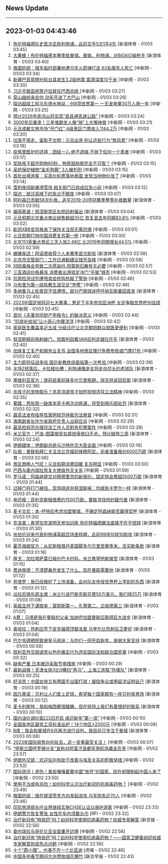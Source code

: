 ## News Update
---
2023-01-03 04:43:46
---
1. <a target="_blank" href="https://k.sina.cn/article_2018499075_784fda0302001kr1e.html?from=sports&subch=osport">布伦特福德队史首次击败利物浦，此前交手5次1平4负</a> [新浪体育 - 01/03 03:45]
2. <a target="_blank" href="https://k.sina.cn/article_2018499075_784fda0302001kr1c.html?from=sports&subch=osport">大黄蜂！布伦特福德本赛季胜曼城、曼联、利物浦，对BIG6只输枪手</a> [新浪体育 - 01/03 03:40]
3. <a target="_blank" href="http://www.chinanews.com//gj/2023/01-03/9926307.shtml">俄国防部：俄军临时部署地遭乌军火箭弹打击 63名俄军人死亡</a> [中新网 - 01/03 03:34]
4. <a target="_blank" href="http://www.chinanews.com//sh/2023/01-03/9926306.shtml">新疆巴音郭楞州轮台县发生3.2级地震 震源深度10千米</a> [中新网 - 01/03 03:30]
5. <a target="_blank" href="http://www.chinanews.com//gn/2023/01-03/9926305.shtml">习近平致函祝贺卢拉就任巴西总统 </a> [中新网 - 01/03 03:27]
6. <a target="_blank" href="http://www.chinanews.com//sh/2023/01-03/9926304.shtml">穿山越岭来会你 动车开进了大巴山</a> [中新网 - 01/03 03:26]
7. <a target="_blank" href="http://www.chinanews.com//gn/2023/01-03/9926303.shtml">探访超级工程乌东德水电站：创8项世界第一 一天发电量30万人用一年</a> [中新网 - 01/03 03:25]
8. <a target="_blank" href="http://www.chinanews.com//sh/2023/01-03/9926302.shtml">预计2026年底凉山将实现“县县通高速公路”</a> [中新网 - 01/03 03:24]
9. <a target="_blank" href="http://www.chinanews.com//sh/2023/01-03/9926294.shtml">3000年后重逢！三星堆跪坐人像“骑”上大嘴神兽</a> [中新网 - 01/03 03:21]
10. <a target="_blank" href="http://www.chinanews.com//sh/2023/01-03/9926295.shtml">元旦成都文旅市场“开门红” A级景区门票收入1144.2万</a> [中新网 - 01/03 03:20]
11. <a target="_blank" href="http://www.chinanews.com//sh/2023/01-03/9926296.shtml">垃圾不带走、留影不文明：元旦出游 别让这些行为“煞风景”</a> [中新网 - 01/03 03:18]
12. <a target="_blank" href="http://www.chinanews.com//sh/2023/01-03/9926297.shtml">疫情里医护的选择：团结一心 绝不退缩 不抛下任何一个患者</a> [中新网 - 01/03 03:17]
13. <a target="_blank" href="http://www.chinanews.com//sh/2023/01-03/9926298.shtml">奖励孩子超市购物60秒，物质鼓励就完全不可取？</a> [中新网 - 01/03 03:15]
14. <a target="_blank" href="http://www.chinanews.com//sh/2023/01-03/9926299.shtml">采挖保护植物“金毛狗蕨” 3人被判刑</a> [中新网 - 01/03 03:15]
15. <a target="_blank" href="http://www.chinanews.com//sh/2023/01-03/9926300.shtml">首批出境游客：买高价机票落地泰国 发现当地物价涨了</a> [中新网 - 01/03 03:14]
16. <a target="_blank" href="http://www.chinanews.com//sh/2023/01-03/9926301.shtml">雪豹夜闯新疆滑雪场 相关部门已组成应急小组</a> [中新网 - 01/03 03:12]
17. <a target="_blank" href="http://www.chinanews.com//sh/2023/01-03/9926289.shtml">探访：就诊高峰下的急诊不眠夜</a> [中新网 - 01/03 03:07]
18. <a target="_blank" href="https://k.sina.cn/article_2018499075_784fda0302001kr0x.html?from=sports&subch=osport">阿利森已贡献58次扑救，追平2019-20夺冠赛季整季扑救数量</a> [新浪体育 - 01/03 03:05]
19. <a target="_blank" href="https://k.sina.cn/article_2018499075_784fda0302001kr0y.html?from=sports&subch=osport">偏得离谱！努涅斯禁区右侧劲射偏出</a> [新浪体育 - 01/03 03:04]
20. <a target="_blank" href="http://www.chinanews.com//sh/2023/01-03/9926287.shtml">元旦假期北京重点商企销售额超35亿 恢复至去年同期83.8%</a> [中新网 - 01/03 03:02]
21. <a target="_blank" href="http://www.chinanews.com//sh/2023/01-03/9926288.shtml">新冠XBB变异株来了保持关注但无需恐惧</a> [中新网 - 01/03 03:01]
22. <a target="_blank" href="http://www.chinanews.com//sh/2023/01-03/9926290.shtml">元旦假期打响中国消费复苏第一枪</a> [中新网 - 01/03 03:00]
23. <a target="_blank" href="http://www.chinanews.com//sh/2023/01-03/9926291.shtml">北京151家重点景区三天入账2.48亿 比2019年同期增长44.5%</a> [中新网 - 01/03 02:59]
24. <a target="_blank" href="https://k.sina.cn/article_2018499075_784fda0302001kr0w.html?from=sports&subch=osport">姗姗来迟！阿诺德收获个人本赛季首次助攻</a> [新浪体育 - 01/03 02:58]
25. <a target="_blank" href="http://www.chinanews.com//sh/2023/01-03/9926292.shtml">北京市交管部门：工作日通勤建议错开高峰</a> [中新网 - 01/03 02:58]
26. <a target="_blank" href="http://www.chinanews.com//sh/2023/01-03/9926293.shtml">XBB毒株会导致二次感染吗 囤蒙脱石散有无必要</a> [中新网 - 01/03 02:57]
27. <a target="_blank" href="http://www.chinanews.com//sh/2023/01-03/9926278.shtml">三亚酒店价格暴涨 消费者出游锁定冷门“平替”城市</a> [中新网 - 01/03 02:53]
28. <a target="_blank" href="http://www.chinanews.com//sh/2023/01-03/9926279.shtml">抗原检测试剂遭甩卖给抢购热敲了警钟</a> [中新网 - 01/03 02:46]
29. <a target="_blank" href="http://www.chinanews.com//ty/2023/01-03/9926280.shtml">马布里为第一段执教生涯交足“学费”</a> [中新网 - 01/03 02:46]
30. <a target="_blank" href="https://k.sina.cn/article_2018499075_784fda0302001kr0v.html?from=sports&subch=osport">多纳鲁马上轮表现不佳遭喷，部分巴黎球迷呼吁纳瓦斯重回首发</a> [新浪体育 - 01/03 02:45]
31. <a target="_blank" href="http://www.chinanews.com//ty/2023/01-03/9926281.shtml">2023中国足球将迎七大赛事：男足下半年参加亚洲杯 女足争取世界杯创佳绩</a> [中新网 - 01/03 02:45]
32. <a target="_blank" href="http://www.chinanews.com//sh/2023/01-03/9926282.shtml">首份《夫妻共同财产申报令》的破冰意义</a> [中新网 - 01/03 02:44]
33. <a target="_blank" href="http://www.chinanews.com//sh/2023/01-03/9926283.shtml">“抗疫补给站”让小哥心中暖洋洋</a> [中新网 - 01/03 02:42]
34. <a target="_blank" href="http://www.chinanews.com//sh/2023/01-03/9926284.shtml">家庭医生覆盖率近五成 分级诊疗让北京朝阳群众就医更便利</a> [中新网 - 01/03 02:41]
35. <a target="_blank" href="https://k.sina.cn/article_2018499075_784fda0302001kr0t.html?from=sports&subch=osport">努涅斯精彩挑射破门，但裁判回看VAR后判定越位在先</a> [新浪体育 - 01/03 02:40]
36. <a target="_blank" href="http://www.chinanews.com//sh/2023/01-03/9926285.shtml">加快复工复产和服务业复苏 全国多地景区推行免费参观或门票打折 </a> [中新网 - 01/03 02:40]
37. <a target="_blank" href="http://www.chinanews.com//ty/2023/01-03/9926286.shtml">主力即将征战多哈 国乒新教练组面临第一次考验 </a> [中新网 - 01/03 02:39]
38. <a target="_blank" href="https://k.sina.cn/article_2018499075_784fda0302001kr0s.html?from=sports&subch=osport">半场2球落后，卡拉格吐槽：利物浦像是支将走向尽头的老球队</a> [新浪体育 - 01/03 02:37]
39. <a target="_blank" href="https://k.sina.cn/article_2018499075_784fda0302001kr0r.html?from=sports&subch=osport">塞维利亚官方：提前结束前锋多尔贝里租期，球员将返回尼斯</a> [新浪体育 - 01/03 02:36]
40. <a target="_blank" href="http://www.chinanews.com//sh/2023/01-03/9926277.shtml">杀孩子的宠物取乐？恶意消遣孩子拍短视频违背立法精神</a> [中新网 - 01/03 02:35]
41. <a target="_blank" href="https://k.sina.cn/article_2018499075_784fda0302001kr0p.html?from=sports&subch=osport">葡媒：恩佐周一缺席本菲卡两次训练课，将受到俱乐部处罚</a> [新浪体育 - 01/03 02:32]
42. <a target="_blank" href="http://www.chinanews.com//gn/2023/01-03/9926276.shtml">最高法发布指导性案例规范仲裁司法审查</a> [中新网 - 01/03 02:31]
43. <a target="_blank" href="http://www.chinanews.com//gn/2023/01-03/9926275.shtml">海南副省长作为省政府负责人出庭应诉</a> [中新网 - 01/03 02:29]
44. <a target="_blank" href="http://www.chinanews.com//gn/2023/01-03/9926274.shtml">最高检规范办理司法工作人员职务犯罪案件</a> [中新网 - 01/03 02:28]
45. <a target="_blank" href="https://k.sina.cn/article_2018499075_784fda0302001kr0k.html?from=sports&subch=osport">米兰官方：巴洛-图雷接受右肩锁骨脱臼手术，预计缺阵三周</a> [新浪体育 - 01/03 02:24]
46. <a target="_blank" href="http://www.chinanews.com//gj/2023/01-03/9926273.shtml">伊朗媒体：伊朗副总统与沙特外交大臣会面 </a> [中新网 - 01/03 02:19]
47. <a target="_blank" href="https://k.sina.cn/article_2018499075_784fda0302001kr08.html?from=sports&subch=osport">队报：曼联和拜仁关注法兰克福前锋穆阿尼，前者准备报价6000万欧</a> [新浪体育 - 01/03 02:06]
48. <a target="_blank" href="http://www.chinanews.com//gn/2023/01-03/9926272.shtml">景区商圈人气旺！元旦假期消费回暖 复苏明显</a> [中新网 - 01/03 02:00]
49. <a target="_blank" href="http://www.chinanews.com//gj/2023/01-03/9926271.shtml">巴西与委内瑞拉恢复大使级外交关系</a> [中新网 - 01/03 01:59]
50. <a target="_blank" href="https://k.sina.cn/article_2018499075_784fda0302001kr01.html?from=sports&subch=osport">罗马诺：阿森纳提交对穆德里克的新报价，固定转会费超5000万欧</a> [新浪体育 - 01/03 01:44]
51. <a target="_blank" href="https://k.sina.cn/article_2018499075_784fda0302001kr04.html?from=sports&subch=osport">过掉门将打门被挡，现场球迷向努涅斯喊：你就和卡罗尔一样</a> [新浪体育 - 01/03 01:44]
52. <a target="_blank" href="https://k.sina.cn/article_2018499075_784fda0302001kqzz.html?from=sports&subch=osport">电讯报：菲利克斯租借费约1500万欧，曼联寻找他的替代者</a> [新浪体育 - 01/03 01:35]
53. <a target="_blank" href="https://k.sina.cn/article_2018499075_784fda0302001kqzy.html?from=sports&subch=osport">麦卡文尼：本-怀特应考虑加盟曼城，不确定阿森纳能否赢得奖杯</a> [新浪体育 - 01/03 01:30]
54. <a target="_blank" href="https://k.sina.cn/article_2018499075_784fda0302001kqzx.html?from=sports&subch=osport">克洛普：希望加克波明天参加训练 布伦特福德踢法直接不在乎控球</a> [新浪体育 - 01/03 01:30]
55. <a target="_blank" href="https://k.sina.cn/article_2018499075_784fda0302001kqzw.html?from=sports&subch=osport">张伯伦迎来代表利物浦英超百场里程碑，此前99场10球10助攻</a> [新浪体育 - 01/03 01:24]
56. <a target="_blank" href="https://k.sina.cn/article_2018499075_v784fda0302001kqzv.html?from=sports&subch=osport">霍芬海姆官方：从尼斯租借丹麦国脚多尔贝里至赛季末，含买断条款</a> [新浪体育 - 01/03 01:16]
57. <a target="_blank" href="https://k.sina.cn/article_2018499075_784fda0302001kqzu.html?from=sports&subch=osport">隆戈：加拉塔萨雷已报价巴卡约科，米兰希望他能接受</a> [新浪体育 - 01/03 01:15]
58. <a target="_blank" href="https://k.sina.cn/article_2018499075_784fda0302001kqzt.html?from=sports&subch=osport">费迪南德：不清楚桑乔发生了什么，现在曼联需要他</a> [新浪体育 - 01/03 01:12]
59. <a target="_blank" href="https://k.sina.cn/article_2018499075_784fda0302001kqzs.html?from=sports&subch=osport">劳塔罗：我已经做好了上场准备，会向队友传授世界杯上学到的东西</a> [新浪体育 - 01/03 01:12]
60. <a target="_blank" href="https://k.sina.cn/article_2018499075_784fda0302001kqzr.html?from=sports&subch=osport">瓜拉尼俱乐部主席：米兰引进巴斯克斯花费50万美元，我们得25万</a> [新浪体育 - 01/03 01:08]
61. <a target="_blank" href="https://k.sina.cn/article_2018499075_784fda0302001kqzq.html?from=sports&subch=osport">英超主帅下课赔率：莫耶斯第一，孔蒂第二、兰帕德第三</a> [新浪体育 - 01/03 01:07]
62. <a target="_blank" href="https://k.sina.cn/article_2018499075_784fda0302001kqzp.html?from=sports&subch=osport">A费：马塔是我在曼联的父亲 加纳乔加盟曼联后取得巨大进步</a> [新浪体育 - 01/03 01:04]
63. <a target="_blank" href="https://k.sina.cn/article_2018499075_784fda0302001kqzo.html?from=sports&subch=osport">奥哈拉：热刺应签下皮克福德顶替洛里 马奎尔比热刺后卫更好</a> [新浪体育 - 01/03 01:04]
64. <a target="_blank" href="https://k.sina.cn/article_2018499075_784fda0302001kqzn.html?from=sports&subch=osport">巴尔韦德晒照致谢皇马球迷：与你们一同开启新年，谢谢大家支持</a> [新浪体育 - 01/03 00:58]
65. <a target="_blank" href="http://www.chinanews.com//gj/2023/01-03/9926270.shtml">叙利亚外交部谴责以色列袭击行为违反国际法和联合国宪章</a> [中新网 - 01/03 00:32]
66. <a target="_blank" href="http://www.chinanews.com//gj/2023/01-03/9926269.shtml">缺电严重 日本被迫采取节电措施</a> [中新网 - 01/03 00:29]
67. <a target="_blank" href="https://k.sina.cn/article_3181157500_bd9c9c7c02701m3wm.html?from=sports&subch=osport">最新战报！天津女排3比0横扫“黑马”，上海三连胜“外援队”</a> [新浪体育 - 01/03 00:25]
68. <a target="_blank" href="https://k.sina.cn/article_3181157500_bd9c9c7c00101m3wg.html?from=sports&subch=vollyball">好消息！中国女排又有两国手出国打球！屡陷争议或用留洋证明自己</a> [新浪体育 - 01/03 00:19]
69. <a target="_blank" href="https://k.sina.cn/article_2018499075_784fda0302001kqz8.html?from=sports&subch=osport">因凡蒂诺：贝利让人们爱上足球，希望每个国家都有一座贝利体育场</a> [新浪体育 - 01/03 00:12]
70. <a target="_blank" href="https://k.sina.cn/article_2018499075_784fda0302001kqz7.html?from=sports&subch=osport">麦卡利斯特：我和梅西都很腼腆，但在球场上我们有着很好的联系</a> [新浪体育 - 01/03 00:10]
71. <a target="_blank" href="http://www.chinanews.com//cj/2023/01-03/9926268.shtml">国内油价调价窗口3日开启 或迎新年“第一涨”</a> [中新网 - 01/03 00:10]
72. <a target="_blank" href="http://www.chinanews.com//cj/2023/01-03/9926267.shtml">全国各地区最低工资标准出炉！14个地区≥2000元</a> [中新网 - 01/03 00:09]
73. <a target="_blank" href="https://k.sina.cn/article_2018499075_784fda0302001kqz5.html?from=sports&subch=osport">B席：我会和曼城在6月再次进行谈判，我目前只专注于曼城</a> [新浪体育 - 01/03 00:08]
74. <a target="_blank" href="http://www.chinanews.com//gj/2023/01-03/9926266.shtml">2023年国际局势向何处去，这一变量最受关注！</a> [中新网 - 01/03 00:07]
75. <a target="_blank" href="http://www.chinanews.com//gj/2023/01-02/9926264.shtml">“伊斯兰国呼罗珊分支”宣称对阿富汗首都军用机场袭击负责</a> [中新网 - 01/02 23:57]
76. <a target="_blank" href="http://www.chinanews.com//gj/2023/01-02/9926263.shtml">伊朗外交部：欢迎任何有助于改善与埃及关系的积极举措 </a> [中新网 - 01/02 23:53]
77. <a target="_blank" href="http://www.chinanews.com//gj/2023/01-02/9926262.shtml">国际锐评丨虚伪！某些嚷嚷着要中国“放开”的国家，现在却限制起中国人来了</a> [中新网 - 01/02 23:50]
78. <a target="_blank" href="http://www.chinanews.com//sh/2023/01-02/9926261.shtml">使用不当或有风险！如何科学认识治疗新冠的抗病毒药物？</a> [中新网 - 01/02 23:49]
79. <a target="_blank" href="http://www.chinanews.com//gj/2023/01-02/9926260.shtml">俄国防部：俄在顿涅茨克方向发起进攻 乌军损失近70人</a> [中新网 - 01/02 23:46]
80. <a target="_blank" href="http://www.chinanews.com//gj/2023/01-02/9926259.shtml">印尼旅游部长吁业界继续实施CHSE认证以保护游客</a> [中新网 - 01/02 23:33]
81. <a target="_blank" href="https://www.rfi.fr/cn/%E8%BF%90%E5%8A%A8%E5%A4%A9%E5%9C%B0/20230102-%E4%BC%A0%E5%A5%87%E5%A5%B3%E7%BD%91%E9%80%89%E6%89%8B%E5%A8%9C%E6%8B%89%E6%8F%90%E6%B4%9B%E5%A8%83%E7%BD%B9%E6%82%A3%E4%B9%B3%E7%99%8C-%E5%8D%B3%E5%B0%86%E6%8E%A5%E5%8F%97%E6%B2%BB%E7%96%97">伊朗警方恢复警告 女性在车内须戴头巾</a> [RFI - 01/02 23:32]
82. <a target="_blank" href="https://www.bjnews.com.cn/detail-167267146714197.html">治疗新冠有“特效药”吗？如何科学使用抗病毒药物？权威专家解答</a> [新京报 - 01/02 22:58]
83. <a target="_blank" href="http://www.chinanews.com//gj/2023/01-02/9926258.shtml">委内瑞拉与哥伦比亚全面重开边境</a> [中新网 - 01/02 22:58]
84. <a target="_blank" href="http://www.chinanews.com//gn/2023/01-02/9926257.shtml">治疗新冠有“特效药”吗？如何科学使用抗病毒药物？——国家卫健委组织权威专家解答防疫热点问题</a> [中新网 - 01/02 22:56]
85. <a target="_blank" href="https://www.huxiu.com/article/759014.html">十个“蔚小理”，也凑不齐一个比亚迪</a> [虎嗅 - 01/02 22:46]
86. <a target="_blank" href="https://www.zaobao.com/realtime/china/story20230102-1349420">中国多地春节期间允许燃放烟花爆竹</a> [联合早报 - 01/02 22:43]
